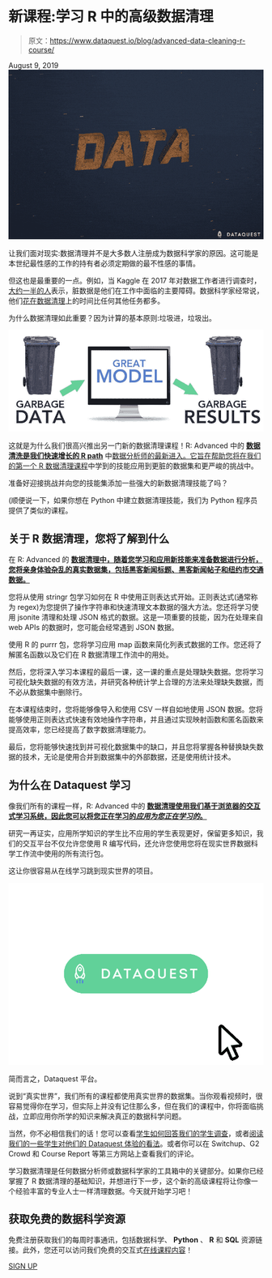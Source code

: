 # 新课程:学习 R 中的高级数据清理

> 原文：<https://www.dataquest.io/blog/advanced-data-cleaning-r-course/>

August 9, 2019![DCA-R_launch_big](img/8639b9a82cfc5728e41b3f8787261161.png)

让我们面对现实:数据清理并不是大多数人注册成为数据科学家的原因。这可能是本世纪最性感的工作的持有者必须定期做的最不性感的事情。

但这也是最重要的一点。例如，当 Kaggle 在 2017 年对数据工作者进行调查时，[大约一半的人](https://www.kaggle.com/surveys/2017)表示，脏数据是他们在工作中面临的主要障碍。数据科学家经常说，他们[花在数据清理](https://www.forbes.com/sites/gilpress/2016/03/23/data-preparation-most-time-consuming-least-enjoyable-data-science-task-survey-says/#3b1c615f6f63)上的时间比任何其他任务都多。

为什么数据清理如此重要？因为计算的基本原则:垃圾进，垃圾出。

![garbage-in-garbage-out](img/c7a3b6d9e12b4782dd9a8bfa9ec3ce4c.png "garbage-in-garbage-out")

这就是为什么我们很高兴推出另一门新的数据清理课程！R: Advanced 中的 [**数据清洗是我们快速增长的 R path**](https://www.dataquest.io/course/r-data-cleaning-advanced/) 中[数据分析师的最新进入。它旨在帮助您将在我们的第一个 R 数据清理课程](https://www.dataquest.io/path/data-analyst-r/)中学到的技能应用到更脏的数据集和更严峻的挑战中。

准备好迎接挑战并向您的技能集添加一些强大的新数据清理技能了吗？

(顺便说一下，如果你想在 Python 中建立数据清理技能，我们为 Python 程序员提供了类似的课程。

## 关于 R 数据清理，您将了解到什么

在 R: Advanced 的 [**数据清理中，随着您学习和应用新技能来准备数据进行分析，您将亲身体验杂乱的真实数据集，包括黑客新闻标题、黑客新闻帖子和纽约市交通数据。**](https://www.dataquest.io/course/r-data-cleaning-advanced)

您将从使用 stringr 包学习如何在 R 中使用正则表达式开始。正则表达式(通常称为 regex)为您提供了操作字符串和快速清理文本数据的强大方法。您还将学习使用 jsonite 清理和处理 JSON 格式的数据。这是一项重要的技能，因为在处理来自 web APIs 的数据时，您可能会经常遇到 JSON 数据。

使用 R 的 purrr 包，您将学习应用 map 函数来简化列表式数据的工作。您还将了解匿名函数以及它们在 R 数据清理工作流中的用处。

然后，您将深入学习本课程的最后一课，这一课的重点是处理缺失数据。您将学习可视化缺失数据的有效方法，并研究各种统计学上合理的方法来处理缺失数据，而不必从数据集中删除行。

在本课程结束时，您将能够像导入和使用 CSV 一样自如地使用 JSON 数据。您将能够使用正则表达式快速有效地操作字符串，并且通过实现映射函数和匿名函数来提高效率，您已经提高了数字数据清理能力。

最后，您将能够快速找到并可视化数据集中的缺口，并且您将掌握各种替换缺失数据的技术，无论是使用合并到数据集中的外部数据，还是使用统计技术。

## 为什么在 Dataquest 学习

像我们所有的课程一样，R: Advanced 中的 [**数据清理使用我们基于浏览器的交互式学习系统，因此您可以将您正在学习的*应用为您正在学习的*。**](https://www.dataquest.io/course/r-data-cleaning-advanced)

研究一再证实，应用所学知识的学生比不应用的学生表现更好，保留更多知识，我们的交互平台不仅允许您使用 R 编写代码，还允许您使用您将在现实世界数据科学工作流中使用的所有流行包。

这让你很容易从在线学习跳到现实世界的项目。

![dataquest-platform-interactive](img/5c6aa72eab0d9ae713049e5dc0d8edb4.png "dataquest-interactive-platform-gif")

简而言之，Dataquest 平台。

说到“真实世界”，我们所有的课程都使用真实世界的数据集。当你观看视频时，很容易觉得你在学习，但实际上并没有记住那么多，但在我们的课程中，你将面临挑战，立即应用你所学的知识来解决真正的数据科学问题。

当然，你不必相信我们的话！您可以查看[学生如何回答我们的学生调查](https://www.dataquest.io/blog/dataquest-reviews-survey-2019/)，或者[阅读我们的一些学生对他们的 Dataquest 体验的看法](https://www.dataquest.io/blog/topics/student-stories/)。或者你可以在 Switchup、G2 Crowd 和 Course Report 等第三方网站上查看我们的评论。

学习数据清理是任何数据分析师或数据科学家的工具箱中的关键部分。如果你已经掌握了 R 数据清理的基础知识，并想进行下一步，这个新的高级课程将让你像一个经验丰富的专业人士一样清理数据。今天就开始学习吧！

## 获取免费的数据科学资源

免费注册获取我们的每周时事通讯，包括数据科学、 **Python** 、 **R** 和 **SQL** 资源链接。此外，您还可以访问我们免费的交互式[在线课程内容](/data-science-courses)！

[SIGN UP](https://app.dataquest.io/signup)